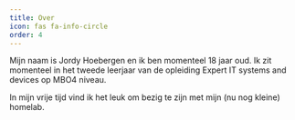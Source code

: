```yaml
---
title: Over
icon: fas fa-info-circle
order: 4
---
```


Mijn naam is Jordy Hoebergen en ik ben momenteel 18 jaar oud. Ik zit momenteel in het tweede leerjaar van de opleiding Expert IT systems and devices op MBO4 niveau.

In mijn vrije tijd vind ik het leuk om bezig te zijn met mijn (nu nog kleine) homelab.
